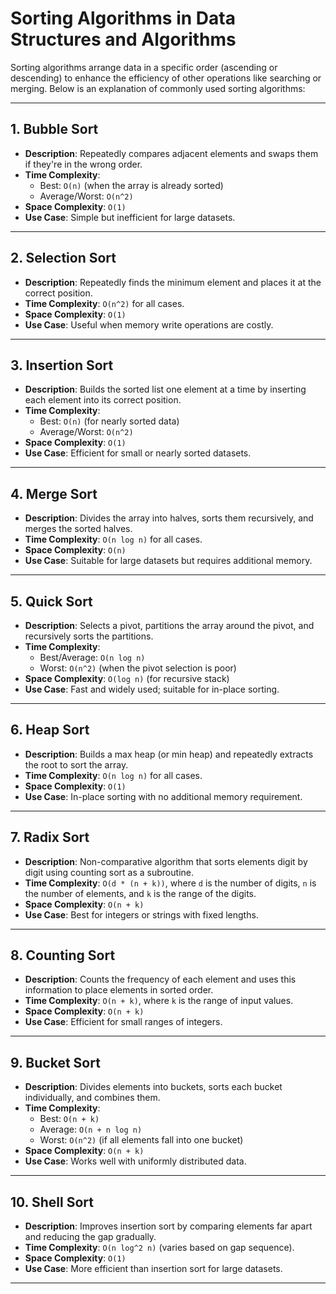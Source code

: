 # Sorting Algorithms in Data Structures and Algorithms

Sorting algorithms arrange data in a specific order (ascending or descending) to enhance the efficiency of other operations like searching or merging. Below is an explanation of commonly used sorting algorithms:

---

## 1. Bubble Sort
- **Description**: Repeatedly compares adjacent elements and swaps them if they're in the wrong order.
- **Time Complexity**: 
  - Best: `O(n)` (when the array is already sorted)
  - Average/Worst: `O(n^2)`
- **Space Complexity**: `O(1)`
- **Use Case**: Simple but inefficient for large datasets.

---

## 2. Selection Sort
- **Description**: Repeatedly finds the minimum element and places it at the correct position.
- **Time Complexity**: `O(n^2)` for all cases.
- **Space Complexity**: `O(1)`
- **Use Case**: Useful when memory write operations are costly.

---

## 3. Insertion Sort
- **Description**: Builds the sorted list one element at a time by inserting each element into its correct position.
- **Time Complexity**: 
  - Best: `O(n)` (for nearly sorted data)
  - Average/Worst: `O(n^2)`
- **Space Complexity**: `O(1)`
- **Use Case**: Efficient for small or nearly sorted datasets.

---

## 4. Merge Sort
- **Description**: Divides the array into halves, sorts them recursively, and merges the sorted halves.
- **Time Complexity**: `O(n log n)` for all cases.
- **Space Complexity**: `O(n)`
- **Use Case**: Suitable for large datasets but requires additional memory.

---

## 5. Quick Sort
- **Description**: Selects a pivot, partitions the array around the pivot, and recursively sorts the partitions.
- **Time Complexity**: 
  - Best/Average: `O(n log n)`
  - Worst: `O(n^2)` (when the pivot selection is poor)
- **Space Complexity**: `O(log n)` (for recursive stack)
- **Use Case**: Fast and widely used; suitable for in-place sorting.

---

## 6. Heap Sort
- **Description**: Builds a max heap (or min heap) and repeatedly extracts the root to sort the array.
- **Time Complexity**: `O(n log n)` for all cases.
- **Space Complexity**: `O(1)`
- **Use Case**: In-place sorting with no additional memory requirement.

---

## 7. Radix Sort
- **Description**: Non-comparative algorithm that sorts elements digit by digit using counting sort as a subroutine.
- **Time Complexity**: `O(d * (n + k))`, where `d` is the number of digits, `n` is the number of elements, and `k` is the range of the digits.
- **Space Complexity**: `O(n + k)`
- **Use Case**: Best for integers or strings with fixed lengths.

---

## 8. Counting Sort
- **Description**: Counts the frequency of each element and uses this information to place elements in sorted order.
- **Time Complexity**: `O(n + k)`, where `k` is the range of input values.
- **Space Complexity**: `O(n + k)`
- **Use Case**: Efficient for small ranges of integers.

---

## 9. Bucket Sort
- **Description**: Divides elements into buckets, sorts each bucket individually, and combines them.
- **Time Complexity**: 
  - Best: `O(n + k)`
  - Average: `O(n + n log n)`
  - Worst: `O(n^2)` (if all elements fall into one bucket)
- **Space Complexity**: `O(n + k)`
- **Use Case**: Works well with uniformly distributed data.

---

## 10. Shell Sort
- **Description**: Improves insertion sort by comparing elements far apart and reducing the gap gradually.
- **Time Complexity**: `O(n log^2 n)` (varies based on gap sequence).
- **Space Complexity**: `O(1)`
- **Use Case**: More efficient than insertion sort for large datasets.

---

